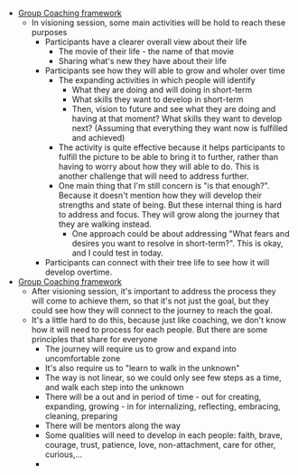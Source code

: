 - [Group Coaching framework](<Group Coaching framework.md>)
    - In visioning session, some main activities will be hold to reach these purposes
        - Participants have a clearer overall view about their life
            - The movie of their life - the name of that movie
            - Sharing what's new they have about their life
        - Participants see how they will able to grow and wholer over time
            - The expanding activities in which people will identify 
                - What they are doing and will doing in short-term
                - What skills they want to develop in short-term
                - Then, vision to future and see what they are doing and having at that moment? What skills they want to develop next? (Assuming that everything they want now is fulfilled and achieved)
            - The activity is quite effective because it helps participants to fulfill the picture to be able to bring it to further, rather than having to worry about how they will able to do. This is another challenge that will need to address further.
            - One main thing that I'm still concern is "is that enough?". Because it doesn't mention how they will develop their strengths and state of being. But these internal thing is hard to address and focus. They will grow along the journey that they are walking instead.
                - One approach could be about addressing "What fears and desires you want to resolve in short-term?". This is okay, and I could test in today.
        - Participants can connect with their tree life to see how it will develop overtime.
- [Group Coaching framework](<Group Coaching framework.md>)
    - After visioning session, it's important to address the process they will come to achieve them, so that it's not just the goal, but they could see how they will connect to the journey to reach the goal. 
    - It's a little hard to do this, because just like coaching, we don't know how it will need to process for each people. But there are some principles that share for everyone
        - The journey will require us to grow and expand into uncomfortable zone
        - It's also require us to "learn to walk in the unknown"
        - The way is not linear, so we could only see few steps as a time, and walk each step into the unknown
        - There will be a out and in period of time - out for creating, expanding, growing - in for internalizing, reflecting, embracing, cleaning, preparing
        - There will be mentors along the way
        - Some qualities will need to develop in each people: faith, brave, courage, trust, patience, love, non-attachment, care for other, curious,...
        -  
